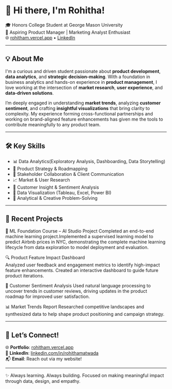 # 👋 Hi there, I'm Rohitha!

🎓 Honors College Student at George Mason University  
📍 Aspiring Product Manager | Marketing Analyst Enthusiast  
🌐 [rohitham.vercel.app](https://rohitham.vercel.app) • [LinkedIn](https://www.linkedin.com/in/rohithamatwada/)

---

## 💡 About Me

I'm a curious and driven student passionate about **product development**, **data analytics**, and **strategic decision-making**. With a foundation in business analytics and hands-on experience in **product management**, I love working at the intersection of **market research**, **user experience**, and **data-driven solutions**.

I’m deeply engaged in understanding **market trends**, analyzing **customer sentiment**, and crafting **insightful visualizations** that bring clarity to complexity. My experience forming cross-functional partnerships and working on brand-aligned feature enhancements has given me the tools to contribute meaningfully to any product team.

---

## 🛠️ Key Skills

- 📊 Data Analytics(Exploratory Analysis, Dashboarding, Data Storytelling)  
- 🎯 Product Strategy & Roadmapping 
- 🤝 Stakeholder Collaboration & Client Communication
- 📈 Market & User Research
- 🧠 Customer Insight & Sentiment Analysis
- 📐 Data Visualization (Tableau, Excel, Power BI)  
- 📝 Analytical & Creative Problem-Solving

---

## 📌 Recent Projects

🤖 ML Foundation Course – AI Studio Project 
Completed an end-to-end machine learning project.Implemented a supervised learning model to predict Airbnb prices in NYC, demonstrating the complete machine learning lifecycle from data exploration to model deployment and evaluation.

🔍 Product Feature Impact Dashboard  
Analyzed user feedback and engagement metrics to identify high-impact feature enhancements. Created an interactive dashboard to guide future product iterations.

💬 Customer Sentiment Analysis 
Used natural language processing to uncover trends in customer reviews, driving updates in the product roadmap for improved user satisfaction.

📊 Market Trends Report
Researched competitive landscapes and synthesized data to help shape product positioning and campaign strategy.

---

## 🔗 Let’s Connect!

🌐 **Portfolio**: [rohitham.vercel.app](https://rohitham.vercel.app)  
💼 **LinkedIn**: [linkedin.com/in/rohithamatwada](https://www.linkedin.com/in/rohithamatwada/)  
📬 **Email**: Reach out via my website!

---

✨ Always learning. Always building. Focused on making meaningful impact through data, design, and empathy.
